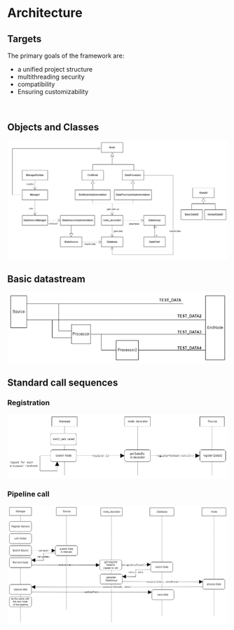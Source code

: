 # Architecture

## Targets

The primary goals of the framework are:

- a unified project structure
- multithreading security
- compatibility
- Ensuring customizability

&nbsp;

## Objects and Classes

![Framework Architecture](img/frameworkArchitecture.png)

## Basic datastream

![Basic Datastream](img/basicDatastream.png)

## Standard call sequences

### Registration

![Registration Call](img/registrationCall.png)

### Pipeline call

![Pipeline Call](img/pipelineCall.png)

